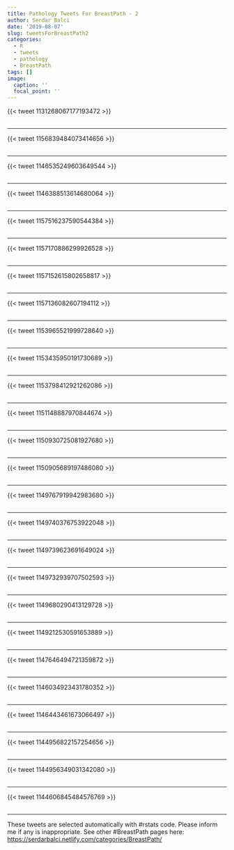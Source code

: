 ```yaml
---
title: Pathology Tweets For BreastPath - 2
author: Serdar Balci
date: '2019-08-07'
slug: tweetsForBreastPath2
categories:
  - R
  - tweets
  - pathology
  - BreastPath
tags: []
image:
  caption: ''
  focal_point: ''
---
```



{{< tweet 1131268067177193472 >}}
<br>
<br>
<hr>
{{< tweet 1156839484073414656 >}}
<br>
<br>
<hr>
{{< tweet 1146535249603649544 >}}
<br>
<br>
<hr>
{{< tweet 1146388513614680064 >}}
<br>
<br>
<hr>
{{< tweet 1157516237590544384 >}}
<br>
<br>
<hr>
{{< tweet 1157170886299926528 >}}
<br>
<br>
<hr>
{{< tweet 1157152615802658817 >}}
<br>
<br>
<hr>
{{< tweet 1157136082607194112 >}}
<br>
<br>
<hr>
{{< tweet 1153965521999728640 >}}
<br>
<br>
<hr>
{{< tweet 1153435950191730689 >}}
<br>
<br>
<hr>
{{< tweet 1153798412921262086 >}}
<br>
<br>
<hr>
{{< tweet 1151148887970844674 >}}
<br>
<br>
<hr>
{{< tweet 1150930725081927680 >}}
<br>
<br>
<hr>
{{< tweet 1150905689197486080 >}}
<br>
<br>
<hr>
{{< tweet 1149767919942983680 >}}
<br>
<br>
<hr>
{{< tweet 1149740376753922048 >}}
<br>
<br>
<hr>
{{< tweet 1149739623691649024 >}}
<br>
<br>
<hr>
{{< tweet 1149732939707502593 >}}
<br>
<br>
<hr>
{{< tweet 1149680290413129728 >}}
<br>
<br>
<hr>
{{< tweet 1149212530591653889 >}}
<br>
<br>
<hr>
{{< tweet 1147646494721359872 >}}
<br>
<br>
<hr>
{{< tweet 1146034923431780352 >}}
<br>
<br>
<hr>
{{< tweet 1146443461673066497 >}}
<br>
<br>
<hr>
{{< tweet 1144956822157254656 >}}
<br>
<br>
<hr>
{{< tweet 1144956349031342080 >}}
<br>
<br>
<hr>
{{< tweet 1144606845484576769 >}}
<br>
<br>
<hr>


These tweets are selected automatically with #rstats code. Please inform me if any is inappropriate.
See other #BreastPath pages here: https://serdarbalci.netlify.com/categories/BreastPath/
